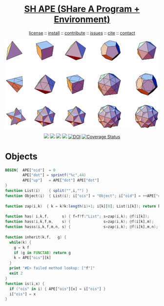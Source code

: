 <a name=top>
<h1 align=center>
   <a href="https://github.com/timm/blob/master/shape/README.md#top">
     SH APE (SHare A Program + Environment)
   </a>
</h1>
<p align=center>
   <a href="https://github.com/timm/shape/blob/master/LICENSE">license</a>
   :: <a href="https://github.com/timm/shape/blob/master/INSTALL.md#top">install</a>
   :: <a href="https://github.com/timm/shape/blob/master/CODE_OF_CONDUCT.md#top">contribute</a>
   :: <a href="https://github.com/timm/shape/issues">issues</a>
   :: <a href="https://github.com/timm/shape/blob/master/CITATION.md#top">cite</a>
   :: <a href="https://github.com/timm/shape/blob/master/CONTACT.md#top">contact</a>
</p>
<p align=center>
   <img width=600 src="https://github.com/timm/misc/blob/master/odd/etc/img/solidgallery.gif">
</p>
<p align=center>
   <img src="https://img.shields.io/badge/language-lua-orange">
   <img src="https://img.shields.io/badge/purpose-ai,se-blueviolet">
   <img src="https://img.shields.io/badge/platform-mac,*nux-informational">
   <a href="https://travis-ci.org/github/sehero/lua"> <img src="https://travis-ci.org/timm/shape.svg?branch=master"></a>
   <a href="https://zenodo.org/badge/latestdoi/263210595"> <img src="https://zenodo.org/badge/263210595.svg" alt="DOI"></a>
   <a href='https://coveralls.io/github/aiez/lua?branch=master'><img src='https://coveralls.io/repos/github/timm/shape/badge.svg?branch=master' alt='Coverage Status' /></a>
</p>

# Objects

```awk
BEGIN{  APE["oid"]  = 0
        APE["dot"] = sprintf("%c",44)
        APE["up"]   = APE["dot"] APE["dot"]
}
function List(i)    { split("",i,"") }
function Object(i)  { List(i); i["ois"] = "Object"; i["oid"] = ++APE["oid"] }

function zap(i,k)  { k = k?k:length(i)+1; i[k][0]; List(i[k]); return k } 

function has( i,k,f,      s) { f=f?f:"List"; s=zap(i,k); @f(i[k]);     return s}
function hass(i,k,f,m,    s) {               s=zap(i,k); @f(i[k],m);   return s}
function hasss(i,k,f,m,n, s) {               s=zap(i,k); @f(i[k],m,n); return s}

function inherit(k,f,   g) {
  while(k) {
    g = k f
    if (g in FUNCTAB) return g
    k = APE["ois"][k]
  }
  print "#E> failed method lookup: ["f"]"
  exit 2
}
function is(i,x) {
  if ("ois" in i) { APE["ois"][x] = i["ois"] }
  i["ois"] = x
}
```
